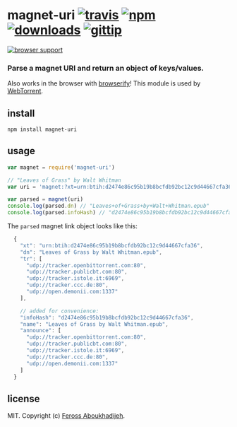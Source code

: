# magnet-uri [![travis](https://img.shields.io/travis/feross/magnet-uri.svg)](https://travis-ci.org/feross/magnet-uri) [![npm](https://img.shields.io/npm/v/magnet-uri.svg)](https://npmjs.org/package/magnet-uri) [![downloads](https://img.shields.io/npm/dm/magnet-uri.svg)](https://npmjs.org/package/magnet-uri) [![gittip](https://img.shields.io/gittip/feross.svg)](https://www.gittip.com/feross/)

[![browser support](https://ci.testling.com/feross/magnet-uri.png)](https://ci.testling.com/feross/magnet-uri)

### Parse a magnet URI and return an object of keys/values.

Also works in the browser with [browserify](http://browserify.org/)! This module is used by [WebTorrent](http://webtorrent.io).

## install

```
npm install magnet-uri
```

## usage

```js
var magnet = require('magnet-uri')

// "Leaves of Grass" by Walt Whitman
var uri = 'magnet:?xt=urn:btih:d2474e86c95b19b8bcfdb92bc12c9d44667cfa36&dn=Leaves+of+Grass+by+Walt+Whitman.epub&tr=udp%3A%2F%2Ftracker.openbittorrent.com%3A80&tr=udp%3A%2F%2Ftracker.publicbt.com%3A80&tr=udp%3A%2F%2Ftracker.istole.it%3A6969&tr=udp%3A%2F%2Ftracker.ccc.de%3A80&tr=udp%3A%2F%2Fopen.demonii.com%3A1337'

var parsed = magnet(uri)
console.log(parsed.dn) // "Leaves+of+Grass+by+Walt+Whitman.epub"
console.log(parsed.infoHash) // "d2474e86c95b19b8bcfdb92bc12c9d44667cfa36"

```

The `parsed` magnet link object looks like this:

```js
  {
    "xt": "urn:btih:d2474e86c95b19b8bcfdb92bc12c9d44667cfa36",
    "dn": "Leaves of Grass by Walt Whitman.epub",
    "tr": [
      "udp://tracker.openbittorrent.com:80",
      "udp://tracker.publicbt.com:80",
      "udp://tracker.istole.it:6969",
      "udp://tracker.ccc.de:80",
      "udp://open.demonii.com:1337"
    ],

    // added for convenience:
    "infoHash": "d2474e86c95b19b8bcfdb92bc12c9d44667cfa36",
    "name": "Leaves of Grass by Walt Whitman.epub",
    "announce": [
      "udp://tracker.openbittorrent.com:80",
      "udp://tracker.publicbt.com:80",
      "udp://tracker.istole.it:6969",
      "udp://tracker.ccc.de:80",
      "udp://open.demonii.com:1337"
    ]
  }
```

## license

MIT. Copyright (c) [Feross Aboukhadijeh](http://feross.org).
